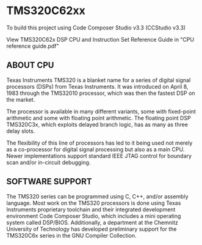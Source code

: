 TMS320C62xx
=============================

To build this project using Code Composer Studio v3.3 (CCStudio v3.3) 

View TMS320C62x DSP CPU and Instruction Set Reference Guide in "CPU reference guide.pdf"

ABOUT CPU
-----------

Texas Instruments TMS320 is a blanket name for a series of digital signal 
processors (DSPs) from Texas Instruments. It was introduced on April 8, 
1983 through the TMS32010 processor, which was then the fastest DSP on the 
market.

The processor is available in many different variants, some with fixed-point 
arithmetic and some with floating point arithmetic. The floating point DSP 
TMS320C3x, which exploits delayed branch logic, has as many as three delay 
slots.

The flexibility of this line of processors has led to it being used not 
merely as a co-processor for digital signal processing but also as a main 
CPU. Newer implementations support standard IEEE JTAG control for boundary 
scan and/or in-circuit debugging.

SOFTWARE SUPPORT
-----------

The TMS320 series can be programmed using C, C++, and/or assembly language. 
Most work on the TMS320 processors is done using Texas Instruments 
proprietary toolchain and their integrated development environment Code 
Composer Studio, which includes a mini operating system called DSP/BIOS. 
Additionally, a department at the Chemnitz University of Technology has 
developed preliminary support for the TMS320C6x series in the GNU Compiler 
Collection.
